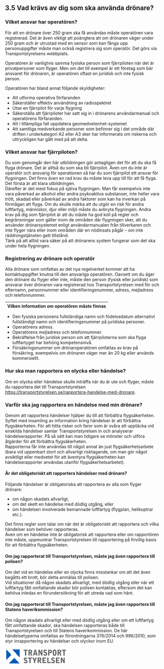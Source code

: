 ## 3.5 Vad krävs av dig som ska använda drönare?
### Vilket ansvar har operatören?

För att en drönare över 250 gram ska få användas måste operatören vara registrerad. Det är även viktigt att poängtera att om drönaren väger under 250 gram och är utrustad med en sensor som kan fånga upp personuppgifter måste man också registrera sig som operatör. Det görs via Transportstyrelsens webbplats.

Operatören är vanligtvis samma fysiska person som fjärrpiloten när det är privatpersoner som flyger. Men om det till exempel är ett företag som bär ansvaret för drönaren, är operatören oftast en juridisk och inte fysisk person.

Operatören har bland annat följande skyldigheter:
* Att utforma operativa förfaranden
* Säkerställer effektiv användning av radiospektret
* Utse en fjärrpilot för varje flygning
* Säkerställa att fjärrpiloter har satt sig in i drönarens användarmanual och operatörens förfaranden.
* Att i tillämpliga fall uppdatera geomedvetenhet-systemet
* Att samtliga medverkande personer som befinner sig i det område där driften i underkategori A2 eller A3 sker har informerats om riskerna och uttryckligen har gått
med på att delta.

### Vilket ansvar har fjärrpiloten?

Du som genomgår den här utbildningen gör antagligen det för att du ska få flyga drönare. Det är alltså du som ska bli fjärrpilot. Även om du inte är operatör och ansvarig för operationen så har du som fjärrpilot ett ansvar för flygningen. Det finns även en rad krav du måste leva upp till för att få flyga. Det första är att klara utbildningen.  
Därefter är det mest fokus på själva flygningen. Man får exempelvis inte vara påverkad av alkohol eller andra psykoaktiva substanser, inte heller vara trött, skadad eller påverkad av andra faktorer som kan ha inverkan på förmågan att flyga. Om du skulle märka att du utgör en risk för andra luftfartyg, människor, djur eller miljö måste du avbryta flygningen. Andra krav på dig som fjärrpilot är att du måste ha god koll på regler och begränsningar som gäller inom de områden där flygningen sker, att du använder drönarsystemet enligt
användarmanualen från tillverkaren och inte flyger nära eller inom områden där en nödinsats pågår – om inte räddningstjänsten gett tillstånd.  
Tänk på att alltid vara säker på att drönarens system fungerar som det ska under hela
flygningen.

### Registrering av drönare och operatör

Alla drönare som omfattas av det nya regelverket kommer att ha kontaktuppgifter knutna till den ansvariga operatören. Oavsett om du äger den drönare du flyger eller inte, måste den person (fysisk eller juridisk) som ansvarar över drönaren vara registrerad hos Transportstyrelsen med för och efternamn, personnummer eller identifieringsnummer, adress, mejladress och telefonnummer.

| Vilken information om operatören måste finnas |
|---|
* Den fysiska personens fullständiga namn och födelsedatum alternativt fullständigt namn och identifieringsnummer på juridiska personer.
* Operatörens adress.
* Operatörens mejladress och telefonnummer.
* Bekräftelse från juridisk person om att fjärrpiloterna som ska flyga luftfartyget har behörig kompetensnivå.
* Försäkringsnummer om drönaroperatören omfattas av krav på försäkring, exempelvis om drönaren väger mer än 20 kg eller används kommersiellt.

### Hur ska man rapportera en olycka eller händelse?

Om en olycka eller händelse skulle inträffa när du är ute och flyger, måste du rapportera det till Transportstyrelsen https://transportstyrelsen.se/rapportera-handelse-med-dronare.

### Varför ska jag rapportera en händelse med min drönare?
Genom att rapportera händelser hjälper du till att förbättra flygsäkerheten. Syftet med insamling av information kring händelser är att förbättra flygsäkerheten. För att hitta risker och faror som är svåra att upptäcka vid enskilda händelser samlar Transportstyrelsen in och analyserar händelserapporter. På så sätt kan man tidigare se mönster och utföra åtgärder för att förbättra flygsäkerheten.  
Rapporterna får inte användas till något annat än just flygsäkerhetsarbete (bara vid uppenbart stort och allvarligt risktagande, om man gör något avsiktligt eller medvetet för att äventyra flygsäkerheten kan händelserapporter användas utanför flygsäkerhetsarbetet).

#### Är det obligatoriskt att rapportera händelser med drönare?

Följande händelser är obligatoriska att rapportera av alla som flyger drönare:
* om någon skadats allvarligt,
* om det skett en händelse med dödlig utgång, eller
* om händelsen involverade bemannade luftfartyg (flygplan, helikoptrar etc.).

Det finns regler som talar om när det är obligatoriskt att rapportera och vilka händelser som behöver rapporteras.  
Även om en händelse inte är obligatorisk att rapportera eller om rapportören inte måste, uppmuntrar Transportstyrelsen till rapportering på frivillig basis för att förbättra flygsäkerheten.

#### Om jag rapporterat till Transportstyrelsen, måste jag även rapportera till polisen?

Om det vid en händelse eller en olycka finns misstankar om att det även begåtts ett brott, bör detta anmälas till polisen.  
Vid situationer då någon skadats allvarligt, med dödlig utgång eller när ett luftfartyg fått omfattande skador bör polisen kontaktas, eftersom det kan behöva inledas en förundersökning för att utreda vad som hänt.

#### Om jag rapporterat till Transportstyrelsen, måste jag även rapportera till Statens haverikommission?

Om någon skadats allvarligt eller med dödlig utgång eller om ett luftfartyg fått omfattande skador, ska händelsen rapporteras både till Transportstyrelsen och till Statens haverikommission. De här händelsetyperna omfattas av förordningarna 376/2014 och 996/2010, som styr inrapportering av händelser och olyckor inom EU.

![Transport Styrelsen](./images/Logga.png)
